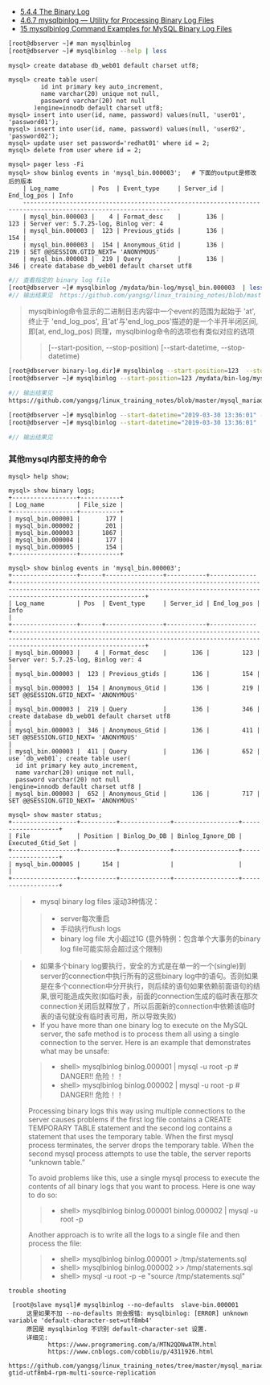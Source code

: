 
- [5.4.4 The Binary Log](https://dev.mysql.com/doc/refman/5.7/en/binary-log.html)
- [4.6.7 mysqlbinlog — Utility for Processing Binary Log Files](https://dev.mysql.com/doc/refman/5.7/en/mysqlbinlog.html)
- [15 mysqlbinlog Command Examples for MySQL Binary Log Files](https://www.thegeekstuff.com/2017/08/mysqlbinlog-examples/)


```bash
[root@dbserver ~]# man mysqlbinlog
[root@dbserver ~]# mysqlbinlog --help | less
```

```text
mysql> create database db_web01 default charset utf8;
```

```text
mysql> create table user(
         id int primary key auto_increment,
         name varchar(20) unique not null,
         password varchar(20) not null
       )engine=innodb default charset utf8;
mysql> insert into user(id, name, password) values(null, 'user01', 'password01');
mysql> insert into user(id, name, password) values(null, 'user02', 'password02');
mysql> update user set password='redhat01' where id = 2;
mysql> delete from user where id = 2;
```

```text
mysql> pager less -Fi
mysql> show binlog events in 'mysql_bin.000003';   # 下面的output是修改后的版本
    | Log_name         | Pos  | Event_type     | Server_id | End_log_pos | Info
    ---------------------------------------------------------------------------------------------------------------
    | mysql_bin.000003 |    4 | Format_desc    |       136 |         123 | Server ver: 5.7.25-log, Binlog ver: 4
    | mysql_bin.000003 |  123 | Previous_gtids |       136 |         154 |
    | mysql_bin.000003 |  154 | Anonymous_Gtid |       136 |         219 | SET @@SESSION.GTID_NEXT= 'ANONYMOUS'
    | mysql_bin.000003 |  219 | Query          |       136 |         346 | create database db_web01 default charset utf8
```

```bash
#// 查看指定的 binary log file
[root@dbserver ~]# mysqlbinlog /mydata/bin-log/mysql_bin.000003  | less
#// 输出结果见  https://github.com/yangsg/linux_training_notes/blob/master/mysql_mariadb/mysql_02_basic/binary-log.dir/output.examples/mysqlbinlog_mysql_bin.000003.output.txt
```

> mysqlbinlog命令显示的二进制日志内容中一个event的范围为起始于 'at', 终止于 'end_log_pos',
> 且'at'与'end_log_pos'描述的是一个半开半闭区间,即[at, end_log_pos)
> 同理，mysqlbinlog命令的选项也有类似对应的选项
>> [--start-position, --stop-position)
>> [--start-datetime, --stop-datetime)
```bash
[root@dbserver binary-log.dir]# mysqlbinlog --start-position=123  --stop-position=154  /mydata/bin-log/mysql_bin.000003
[root@dbserver ~]# mysqlbinlog --start-position=123 /mydata/bin-log/mysql_bin.000003

#// 输出结果见
https://github.com/yangsg/linux_training_notes/blob/master/mysql_mariadb/mysql_02_basic/binary-log.dir/output.examples/mysqlbinlog--start-position--stop-position.mysql_bin.000003.output.md
```


```bash
[root@dbserver ~]# mysqlbinlog --start-datetime="2019-03-30 13:36:01" --stop-datetime="2019-03-30 14:33:09"  /mydata/bin-log/mysql_bin.000003
[root@dbserver ~]# mysqlbinlog --start-datetime="2019-03-30 13:36:01"  /mydata/bin-log/mysql_bin.000003

#// 输出结果见


```

### 其他mysql内部支持的命令
```text
mysql> help show;
```

```text
mysql> show binary logs;
+------------------+-----------+
| Log_name         | File_size |
+------------------+-----------+
| mysql_bin.000001 |       177 |
| mysql_bin.000002 |       201 |
| mysql_bin.000003 |      1867 |
| mysql_bin.000004 |       177 |
| mysql_bin.000005 |       154 |
+------------------+-----------+

```

```text
mysql> show binlog events in 'mysql_bin.000003';
+------------------+------+----------------+-----------+-------------+---------------------------------------------------------------------------------------------------------------------------------------------------------------------------------+
| Log_name         | Pos  | Event_type     | Server_id | End_log_pos | Info                                                                                                                                                                            |
+------------------+------+----------------+-----------+-------------+---------------------------------------------------------------------------------------------------------------------------------------------------------------------------------+
| mysql_bin.000003 |    4 | Format_desc    |       136 |         123 | Server ver: 5.7.25-log, Binlog ver: 4                                                                                                                                           |
| mysql_bin.000003 |  123 | Previous_gtids |       136 |         154 |                                                                                                                                                                                 |
| mysql_bin.000003 |  154 | Anonymous_Gtid |       136 |         219 | SET @@SESSION.GTID_NEXT= 'ANONYMOUS'                                                                                                                                            |
| mysql_bin.000003 |  219 | Query          |       136 |         346 | create database db_web01 default charset utf8                                                                                                                                   |
| mysql_bin.000003 |  346 | Anonymous_Gtid |       136 |         411 | SET @@SESSION.GTID_NEXT= 'ANONYMOUS'                                                                                                                                            |
| mysql_bin.000003 |  411 | Query          |       136 |         652 | use `db_web01`; create table user(
  id int primary key auto_increment,
  name varchar(20) unique not null,
  password varchar(20) not null
)engine=innodb default charset utf8 |
| mysql_bin.000003 |  652 | Anonymous_Gtid |       136 |         717 | SET @@SESSION.GTID_NEXT= 'ANONYMOUS'                                                                                  
```

```text
mysql> show master status;
+------------------+----------+--------------+------------------+-------------------+
| File             | Position | Binlog_Do_DB | Binlog_Ignore_DB | Executed_Gtid_Set |
+------------------+----------+--------------+------------------+-------------------+
| mysql_bin.000005 |      154 |              |                  |                   |
+------------------+----------+--------------+------------------+-------------------+

```

> - mysql binary log files 滚动3种情况：
>> - server每次重启
>> - 手动执行flush logs
>> - binary log file 大小超过1G (意外特例：包含单个大事务的binary log file可能实际会超过这个限制)


> - 如果多个binary log要执行，安全的方式是在单一的一个(single)到server的connection中执行所有的这些binary log中的语句。否则如果是在多个connection中分开执行，则后续的语句如果依赖前面语句的结果,很可能造成失败(如临时表，前面的connection生成的临时表在那次connection关闭后就释放了，所以后面新的connection中依赖该临时表的语句就没有临时表可用，所以导致失败)
> - If you have more than one binary log to execute on the MySQL server, the safe method is to process them all using a single connection to the server. Here is an example that
> demonstrates what may be unsafe:
> 
>> -   shell> mysqlbinlog binlog.000001 | mysql -u root -p # DANGER!!  危险！！
>> -   shell> mysqlbinlog binlog.000002 | mysql -u root -p # DANGER!!  危险！！
> 
> Processing binary logs this way using multiple connections to the server causes problems if the first log file contains a CREATE TEMPORARY TABLE statement and the second log
> contains a statement that uses the temporary table. When the first mysql process terminates, the server drops the temporary table. When the second mysql process attempts to use
> the table, the server reports “unknown table.”
> 
> To avoid problems like this, use a single mysql process to execute the contents of all binary logs that you want to process. Here is one way to do so:
> 
>> -  shell> mysqlbinlog binlog.000001 binlog.000002 | mysql -u root -p
> 
> Another approach is to write all the logs to a single file and then process the file:
> 
>> -   shell> mysqlbinlog binlog.000001 >  /tmp/statements.sql
>> -   shell> mysqlbinlog binlog.000002 >> /tmp/statements.sql
>> -   shell> mysql -u root -p -e "source /tmp/statements.sql"


```text
trouble shooting

 [root@slave mysql]# mysqlbinlog --no-defaults  slave-bin.000001
     这里如果不加 --no-defaults 则会报错: mysqlbinlog: [ERROR] unknown variable 'default-character-set=utf8mb4'
     原因是 mysqlbinlog 不识别 default-character-set 设置.
     详细见:
           https://www.programering.com/a/MTN2QDNwATM.html
           https://www.cnblogs.com/cobbliu/p/4311926.html
      https://github.com/yangsg/linux_training_notes/tree/master/mysql_mariadb/mysql_02_basic/replication.dir/003-gtid-utf8mb4-rpm-multi-source-replication
```

